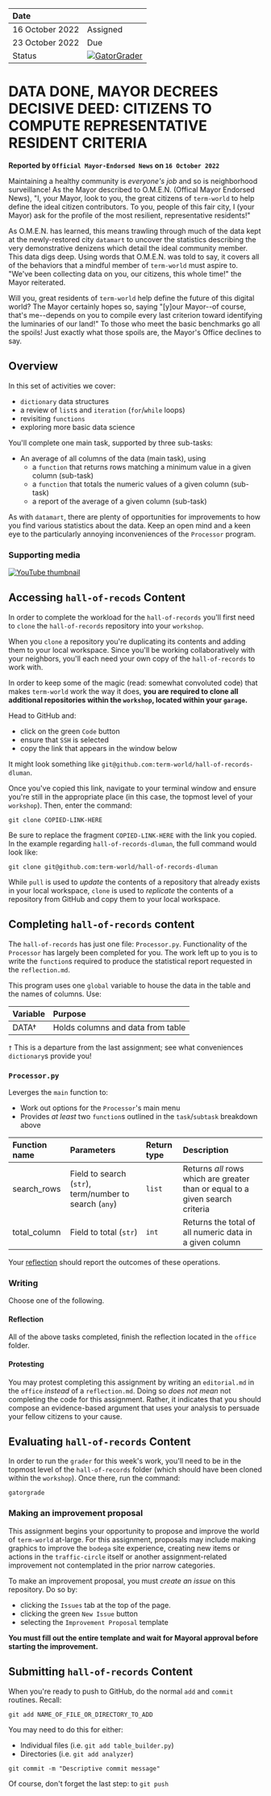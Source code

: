 
| Date              |          |
|:------------------|:---------|
| 16 October 2022 | Assigned |
| 23 October 2022 | Due      |
| Status            | [![GatorGrader](../../actions/workflows/main.yml/badge.svg)](../../actions/workflows/main.yml) |

# DATA DONE, MAYOR DECREES DECISIVE DEED: CITIZENS TO COMPUTE REPRESENTATIVE RESIDENT CRITERIA

**Reported by `Official Mayor-Endorsed News` on `16 October 2022`**

Maintaining a healthy community is _everyone's job_ and so is neighborhood surveillance! As the Mayor 
described to O.M.E.N. (Offical Mayor Endorsed News), "I, your Mayor, look to you, the great citizens
of `term-world` to help define the ideal citizen contributors. To you, people of this fair city, I (your Mayor) ask for the profile of the most resilient, representative residents!"

As O.M.E.N. has learned, this means trawling through much of the data kept at the newly-restored city `datamart` to uncover the statistics describing the very demonstrative denizens which detail the ideal community member. This data digs deep. Using words that O.M.E.N. was told to say, it covers all of the behaviors that a mindful member of `term-world` must aspire to. "We've been collecting data on you, our citizens, this whole time!" the Mayor reiterated.

Will you, great residents of `term-world` help define the future of this digital world? The Mayor certainly hopes so, saying "[y]our Mayor--of course, that's me--depends on you to compile every last criterion toward identifying the luminaries of our land!" To those who meet the basic benchmarks go all the spoils! Just exactly what those spoils are, the Mayor's Office declines to say.

## Overview

In this set of activities we cover:

* `dictionary` data structures
* a review of `list`s and `iteration` (`for`/`while` loops)
* revisiting `functions`
* exploring more basic data science

You'll complete one main task, supported by three sub-tasks:

* An average of all columns of the data (main task), using
  * a `function` that returns rows matching a minimum value in a given column (sub-task)
  * a `function` that totals the numeric values of a given column (sub-task)
  * a report of the average of a given column (sub-task)

As with `datamart`, there are plenty of opportunities for improvements to how you find various statistics about the data. Keep an open mind and a keen eye to the particularly annoying inconveniences of the `Processor` program.

### Supporting media

[![YouTube thumbnail](http://img.youtube.com/vi/SgvHztqxq3s/hqdefault.jpg)](https://youtube.com/playlist?list=PLJvBsjwXNdlGQVIsvaHgamBszfCO6750Z)

## Accessing `hall-of-recods` Content

In order to complete the workload for the `hall-of-records` you'll first need to `clone` the `hall-of-records` repository into your `workshop`.

When you `clone` a repository you're duplicating its contents and adding them to your local workspace. Since you'll be working collaboratively with your neighbors, you'll each need your own copy of the `hall-of-records` to work with.

In order to keep some of the magic (read: somewhat convoluted code) that makes `term-world` work the way it does, **you are required to clone all additional repositories within the `workshop`, located within your `garage`.**

Head to GitHub and:
* click on the green `Code` button
* ensure that `SSH` is selected
* copy the link that appears in the window below

It might look something like `git@github.com:term-world/hall-of-records-dluman`.

Once you've copied this link, navigate to your terminal window and ensure you're still in the appropriate place (in this case, the topmost level of your `workshop`). Then, enter the command:

```
git clone COPIED-LINK-HERE
```

Be sure to replace the fragment `COPIED-LINK-HERE` with the link you copied. In the example regarding `hall-of-records-dluman`, the full command would look like:

```
git clone git@github.com:term-world/hall-of-records-dluman
```

While `pull` is used to *update* the contents of a repository that already exists in your local workspace, `clone` is used to *replicate* the contents of a repository from GitHub and copy them to your local workspace.

## Completing `hall-of-records` content

The `hall-of-records` has just one file: `Processor.py`. Functionality of the `Processor` has largely been completed for you. The work left up to you is to write the `function`s required to produce the statistical report requested in the `reflection.md`.

This program uses one `global` variable to house the data in the table and the names of columns. Use:

|Variable |Purpose |
|:--------|:-------|
|DATA†     |Holds columns and data from table |

`†` This is a departure from the last assignment; see what conveniences `dictionary`s provide you!

### `Processor.py`

Leverges the `main` function to:

* Work out options for the `Processor`'s main menu
* Provides _at least_ two `function`s outlined in the `task`/`subtask` breakdown above


|Function name |Parameters  |Return type | Description                                               |
|:-------------|:-----------|:-----------|:----------------------------------------------------------|
|search_rows        |Field to search (`str`), term/number to search (`any`)       |`list`      |Returns _all_ rows which are greater than or equal to a given search criteria |
|total_column       |Field to total (`str`)             |`int`       |Returns the total of all numeric data in a given column |

Your [reflection](office/reflection.md) should report the outcomes of these operations.

### Writing

Choose one of the following.

#### Reflection

All of the above tasks completed, finish the reflection located in the `office` folder.

#### Protesting

You may protest completing this assignment by writing an `editorial.md` in the `office` _instead_ of a `reflection.md`. Doing so _does not mean_ not completing the code for this assignment. Rather, it indicates that you should compose an evidence-based argument that uses your analysis to persuade your fellow citizens to your cause.

## Evaluating `hall-of-records` Content

In order to run the `grader` for this week's work, you'll need to be in the topmost level of the `hall-of-records` folder (which should have been cloned within the `workshop`). Once there, run the command:

```
gatorgrade
```

### Making an improvement proposal

This assignment begins your opportunity to propose and improve the world of `term-world` at-large. For this assignment, proposals may include making graphics to improve the `bodega` site experience, creating new items or actions in the `traffic-circle` itself or another assignment-related improvement not contemplated in the prior narrow categories.

To make an improvement proposal, you must _create an issue_ on this repository. Do so by:

* clicking the `Issues` tab at the top of the page.
* clicking the green `New Issue` button
* selecting the `Improvement Proposal` template 

**You must fill out the entire template and wait for Mayoral approval before starting the improvement.**

## Submitting `hall-of-records` Content

When you're ready to push to GitHub, do the normal `add` and `commit` routines. Recall:

```
git add NAME_OF_FILE_OR_DIRECTORY_TO_ADD
```

You may need to do this for either:

* Individual files (i.e. `git add table_builder.py`)
* Directories (i.e. `git add analyzer`)

```
git commit -m "Descriptive commit message"
```

Of course, don't forget the last step: to `git push`
